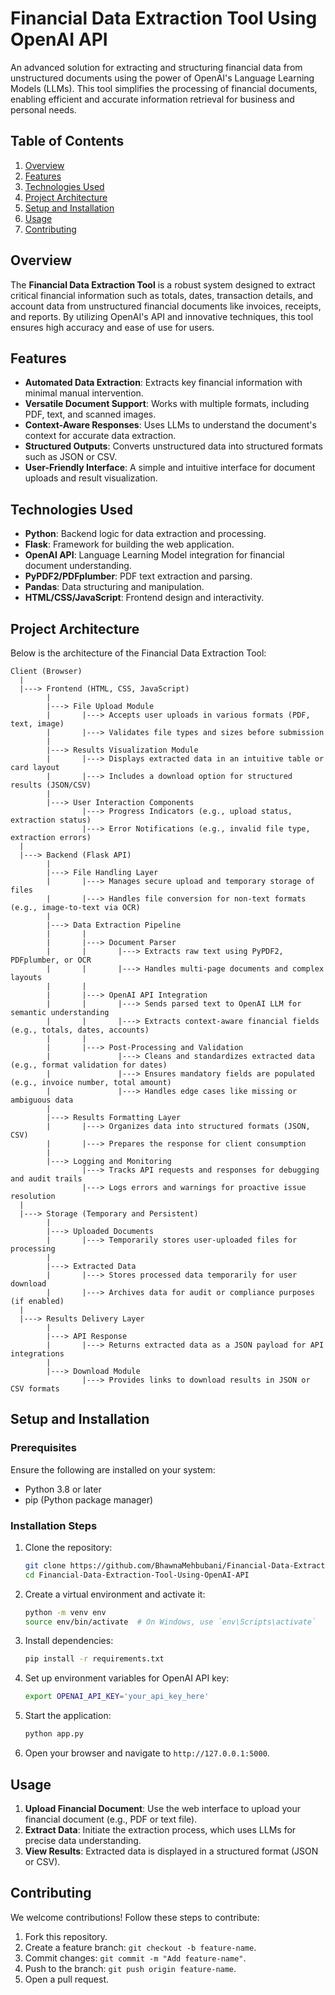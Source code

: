 # Financial Data Extraction Tool Using OpenAI API

An advanced solution for extracting and structuring financial data from unstructured documents using the power of OpenAI's Language Learning Models (LLMs). This tool simplifies the processing of financial documents, enabling efficient and accurate information retrieval for business and personal needs.


## Table of Contents

1. [Overview](#overview)  
2. [Features](#features)  
3. [Technologies Used](#technologies-used)  
4. [Project Architecture](#project-architecture)  
5. [Setup and Installation](#setup-and-installation)  
6. [Usage](#usage)  
7. [Contributing](#contributing)  



## Overview

The **Financial Data Extraction Tool** is a robust system designed to extract critical financial information such as totals, dates, transaction details, and account data from unstructured financial documents like invoices, receipts, and reports. By utilizing OpenAI's API and innovative techniques, this tool ensures high accuracy and ease of use for users.



## Features

- **Automated Data Extraction**: Extracts key financial information with minimal manual intervention.  
- **Versatile Document Support**: Works with multiple formats, including PDF, text, and scanned images.  
- **Context-Aware Responses**: Uses LLMs to understand the document's context for accurate data extraction.  
- **Structured Outputs**: Converts unstructured data into structured formats such as JSON or CSV.  
- **User-Friendly Interface**: A simple and intuitive interface for document uploads and result visualization.  



## Technologies Used

- **Python**: Backend logic for data extraction and processing.  
- **Flask**: Framework for building the web application.  
- **OpenAI API**: Language Learning Model integration for financial document understanding.  
- **PyPDF2/PDFplumber**: PDF text extraction and parsing.  
- **Pandas**: Data structuring and manipulation.  
- **HTML/CSS/JavaScript**: Frontend design and interactivity.  



## Project Architecture

Below is the architecture of the Financial Data Extraction Tool:

```plaintext
Client (Browser)
  |
  |---> Frontend (HTML, CSS, JavaScript)
        |
        |---> File Upload Module
        |       |---> Accepts user uploads in various formats (PDF, text, image)
        |       |---> Validates file types and sizes before submission
        |
        |---> Results Visualization Module
        |       |---> Displays extracted data in an intuitive table or card layout
        |       |---> Includes a download option for structured results (JSON/CSV)
        |
        |---> User Interaction Components
                |---> Progress Indicators (e.g., upload status, extraction status)
                |---> Error Notifications (e.g., invalid file type, extraction errors)
  |
  |---> Backend (Flask API)
        |
        |---> File Handling Layer
        |       |---> Manages secure upload and temporary storage of files
        |       |---> Handles file conversion for non-text formats (e.g., image-to-text via OCR)
        |
        |---> Data Extraction Pipeline
        |       |
        |       |---> Document Parser
        |       |       |---> Extracts raw text using PyPDF2, PDFplumber, or OCR
        |       |       |---> Handles multi-page documents and complex layouts
        |       |
        |       |---> OpenAI API Integration
        |       |       |---> Sends parsed text to OpenAI LLM for semantic understanding
        |       |       |---> Extracts context-aware financial fields (e.g., totals, dates, accounts)
        |       |
        |       |---> Post-Processing and Validation
        |               |---> Cleans and standardizes extracted data (e.g., format validation for dates)
        |               |---> Ensures mandatory fields are populated (e.g., invoice number, total amount)
        |               |---> Handles edge cases like missing or ambiguous data
        |
        |---> Results Formatting Layer
        |       |---> Organizes data into structured formats (JSON, CSV)
        |       |---> Prepares the response for client consumption
        |
        |---> Logging and Monitoring
                |---> Tracks API requests and responses for debugging and audit trails
                |---> Logs errors and warnings for proactive issue resolution
  |
  |---> Storage (Temporary and Persistent)
        |
        |---> Uploaded Documents
        |       |---> Temporarily stores user-uploaded files for processing
        |
        |---> Extracted Data
        |       |---> Stores processed data temporarily for user download
        |       |---> Archives data for audit or compliance purposes (if enabled)
  |
  |---> Results Delivery Layer
        |
        |---> API Response
        |       |---> Returns extracted data as a JSON payload for API integrations
        |
        |---> Download Module
                |---> Provides links to download results in JSON or CSV formats

```



## Setup and Installation

### Prerequisites

Ensure the following are installed on your system:  
- Python 3.8 or later  
- pip (Python package manager)  

### Installation Steps

1. Clone the repository:
   ```bash
   git clone https://github.com/BhawnaMehbubani/Financial-Data-Extraction-Tool-Using-OpenAI-API.git
   cd Financial-Data-Extraction-Tool-Using-OpenAI-API
   ```

2. Create a virtual environment and activate it:
   ```bash
   python -m venv env
   source env/bin/activate  # On Windows, use `env\Scripts\activate`
   ```

3. Install dependencies:
   ```bash
   pip install -r requirements.txt
   ```

4. Set up environment variables for OpenAI API key:
   ```bash
   export OPENAI_API_KEY='your_api_key_here'
   ```

5. Start the application:
   ```bash
   python app.py
   ```

6. Open your browser and navigate to `http://127.0.0.1:5000`.



## Usage

1. **Upload Financial Document**: Use the web interface to upload your financial document (e.g., PDF or text file).  
2. **Extract Data**: Initiate the extraction process, which uses LLMs for precise data understanding.  
3. **View Results**: Extracted data is displayed in a structured format (JSON or CSV).  



## Contributing

We welcome contributions! Follow these steps to contribute:  
1. Fork this repository.  
2. Create a feature branch: `git checkout -b feature-name`.  
3. Commit changes: `git commit -m "Add feature-name"`.  
4. Push to the branch: `git push origin feature-name`.  
5. Open a pull request.  

